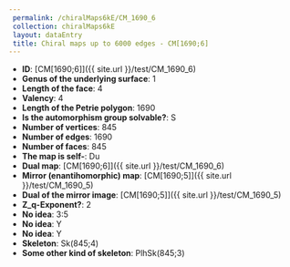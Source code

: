 ```yaml
--- 
 permalink: /chiralMaps6kE/CM_1690_6 
 collection: chiralMaps6kE
 layout: dataEntry
 title: Chiral maps up to 6000 edges - CM[1690;6]
---
```


- **ID**: [CM[1690;6]]({{ site.url }}/test/CM_1690_6)
- **Genus of the underlying surface**: 1
- **Length of the face**: 4
- **Valency**: 4
- **Length of the Petrie polygon**: 1690
- **Is the automorphism group solvable?**: S
- **Number of vertices**: 845
- **Number of edges**: 1690
- **Number of faces**: 845
- **The map is self-**: Du
- **Dual map**: [CM[1690;6]]({{ site.url }}/test/CM_1690_6)
- **Mirror (enantihomorphic) map**: [CM[1690;5]]({{ site.url }}/test/CM_1690_5)
- **Dual of the mirror image**: [CM[1690;5]]({{ site.url }}/test/CM_1690_5)
- **Z_q-Exponent?**: 2
- **No idea**:  3:5
- **No idea**: Y
- **No idea**: Y
- **Skeleton**: Sk(845;4)
- **Some other kind of skeleton**: PlhSk(845;3)
